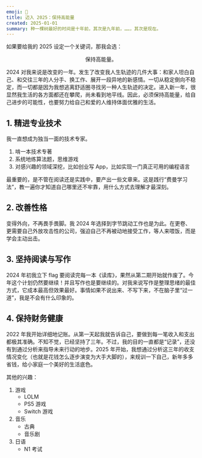 ```yaml
---
emoji: 🥳
title: 迈入 2025：保持高能量
created: 2025-01-01
summary: 种一棵树最好的时间是十年前，其次是九年前，……，其次是现在。
---
```


如果要给我的 2025 设定一个关键词，那我会选：

<p style="display: flex; justify-content: center;">
保持高能量。
</p>

2024 对我来说是改变的一年。发生了改变我人生轨迹的几件大事：和家人坦白自己、和交往三年的人分手、换工作、展开一段异地的新感情。一切从稳定倒向不稳定，而一切都是因为我想逃离舒适圈寻找另一种人生轨迹的决定。进入新一年，很显然我生活的各方面都还在攀爬，尚未看到地平线。因此，必须保持高能量，给自己进步的可能性，也要努力给自己和爱的人维持体面优雅的生活。

## 1. 精进专业技术

我一直想成为独当一面的技术专家。

1. 啃一本技术专著
2. 系统地练算法题，思维游戏
3. 对感兴趣的领域深挖，比如创业写 App，比如实现一门真正可用的编程语言

最重要的，是不管在阅读还是实践中，要产出一些文章来。这是践行“费曼学习法”，教一遍你才知道自己哪里还不牢靠，用什么方式去理解才最深刻。

## 2. 改善性格

变得外向，不再畏手畏脚。我 2024 年选择到字节跳动工作也是为此。在更卷、更需要自己外放攻击性的公司，强迫自己不再被动地接受工作，等人来喂饭，而是学会主动出击。

## 3. 坚持阅读与写作

2024 年初我立下 flag 要阅读完每一本《读库》，果然从第二期开始就作废了。今年这个计划仍然要继续！并且写作也是要继续的。对我来说写作是整理思绪的最佳方式，它成本最高但效果最好。事情如果不说出来、不写下来，不在脑子里“过一道”，我是不会有什么印象的。

## 4. 保持财务健康

2022 年我开始详细地记账。从第一天起我就告诉自己，要做到每一笔收入和支出都极其准确。不知不觉，已经坚持了三年。不过，我的目的一直都是“记录”，还没有到通过分析来指导未来行动的地步。2025 年开始，我想通过分析这三年的收支情况变化（也就是花钱怎么逐步演变为大手大脚的），来规训一下自己，新年多多省钱，给小家庭一个美好的生活底色。

其他的兴趣：

1. 游戏
    - LOLM
    - PS5 游戏
    - Switch 游戏
2. 音乐
    - 古典
    - 音乐剧
3. 日语
    - N1 考试
